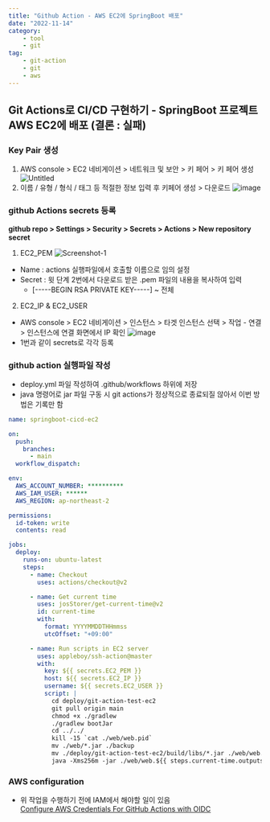 ```yaml
---
title: "Github Action - AWS EC2에 SpringBoot 배포"
date: "2022-11-14"
category: 
    - tool
    - git
tag: 
    - git-action
    - git
    - aws
---
```


## Git Actions로 CI/CD 구현하기 - SpringBoot 프로젝트 AWS EC2에 배포 (결론 : 실패)
### Key Pair 생성
1. AWS console > EC2 네비게이션 > 네트워크 및 보안 > 키 페어 > 키 페어 생성
![Untitled](https://user-images.githubusercontent.com/94826141/201557444-d4224278-767e-43af-9a18-c4bf3b28b21c.png)
2. 이름 / 유형 / 형식 / 태그 등 적절한 정보 입력 후 키페어 생성 > 다운로드
![image](https://user-images.githubusercontent.com/94826141/201557566-8d20e37f-f7f2-40cf-ba28-aea957595385.png)
### github Actions secrets 등록
**github repo > Settings > Security > Secrets > Actions > New repository secret**
1. EC2_PEM
![Screenshot-1](https://user-images.githubusercontent.com/94826141/201557927-dba3d8a3-3c28-477f-ab18-5225427a4bf6.png)
* Name : actions 실행파일에서 호출할 이름으로 임의 설정
* Secret : 윗 단계 2번에서 다운로드 받은 .pem 파일의 내용을 복사하여 입력
  * [-----BEGIN RSA PRIVATE KEY-----] ~ 전체
2. EC2_IP & EC2_USER
* AWS console > EC2 네비게이션 > 인스턴스 > 타겟 인스턴스 선택 > 작업 - 연결 > 인스턴스에 연결 화면에서 IP 확인
![image](https://user-images.githubusercontent.com/94826141/201559885-5c7313aa-dcdb-453c-9602-5891e1490dce.png)
* 1번과 같이 secrets로 각각 등록
### github action 실행파일 작성
- deploy.yml 파일 작성하여 .github/workflows 하위에 저장
- java 명령어로 jar 파일 구동 시 git actions가 정상적으로 종료되질 않아서 이번 방법은 기록만 함
```yml
name: springboot-cicd-ec2

on:
  push:
    branches:
      - main
  workflow_dispatch:

env:
  AWS_ACCOUNT_NUMBER: **********
  AWS_IAM_USER: ******
  AWS_REGION: ap-northeast-2

permissions:
  id-token: write
  contents: read

jobs:
  deploy:
    runs-on: ubuntu-latest
    steps:
      - name: Checkout
        uses: actions/checkout@v2

      - name: Get current time
        uses: josStorer/get-current-time@v2
        id: current-time
        with:
          format: YYYYMMDDTHHmmss
          utcOffset: "+09:00"

      - name: Run scripts in EC2 server
        uses: appleboy/ssh-action@master
        with:
          key: ${{ secrets.EC2_PEM }}
          host: ${{ secrets.EC2_IP }}
          username: ${{ secrets.EC2_USER }}
          script: |
            cd deploy/git-action-test-ec2
            git pull origin main
            chmod +x ./gradlew
            ./gradlew bootJar
            cd ../../
            kill -15 `cat ./web/web.pid`
            mv ./web/*.jar ./backup
            mv ./deploy/git-action-test-ec2/build/libs/*.jar ./web/web.${{ steps.current-time.outputs.formattedTime }}.jar
            java -Xms256m -jar ./web/web.${{ steps.current-time.outputs.formattedTime }}.jar
```
### AWS configuration
* 위 작업을 수행하기 전에 IAM에서 해야할 일이 있음  
  [Configure AWS Credentials For GitHub Actions with OIDC](https://rocksea.tistory.com/467)
